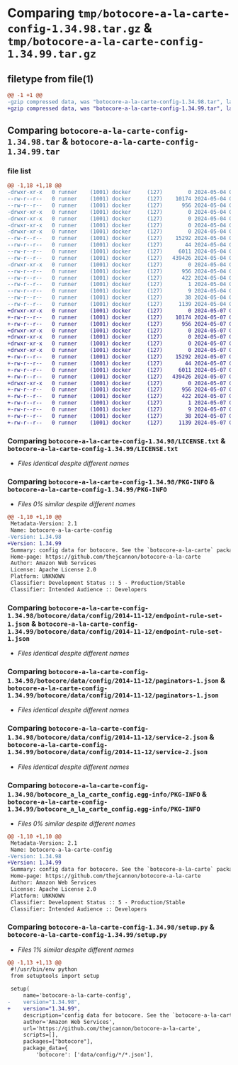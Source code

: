 # Comparing `tmp/botocore-a-la-carte-config-1.34.98.tar.gz` & `tmp/botocore-a-la-carte-config-1.34.99.tar.gz`

## filetype from file(1)

```diff
@@ -1 +1 @@
-gzip compressed data, was "botocore-a-la-carte-config-1.34.98.tar", last modified: Sat May  4 01:01:19 2024, max compression
+gzip compressed data, was "botocore-a-la-carte-config-1.34.99.tar", last modified: Tue May  7 01:02:21 2024, max compression
```

## Comparing `botocore-a-la-carte-config-1.34.98.tar` & `botocore-a-la-carte-config-1.34.99.tar`

### file list

```diff
@@ -1,18 +1,18 @@
-drwxr-xr-x   0 runner    (1001) docker     (127)        0 2024-05-04 01:01:19.082074 botocore-a-la-carte-config-1.34.98/
--rw-r--r--   0 runner    (1001) docker     (127)    10174 2024-05-04 01:01:18.000000 botocore-a-la-carte-config-1.34.98/LICENSE.txt
--rw-r--r--   0 runner    (1001) docker     (127)      956 2024-05-04 01:01:19.082074 botocore-a-la-carte-config-1.34.98/PKG-INFO
-drwxr-xr-x   0 runner    (1001) docker     (127)        0 2024-05-04 01:01:19.078074 botocore-a-la-carte-config-1.34.98/botocore/
-drwxr-xr-x   0 runner    (1001) docker     (127)        0 2024-05-04 01:01:19.078074 botocore-a-la-carte-config-1.34.98/botocore/data/
-drwxr-xr-x   0 runner    (1001) docker     (127)        0 2024-05-04 01:01:19.078074 botocore-a-la-carte-config-1.34.98/botocore/data/config/
-drwxr-xr-x   0 runner    (1001) docker     (127)        0 2024-05-04 01:01:19.078074 botocore-a-la-carte-config-1.34.98/botocore/data/config/2014-11-12/
--rw-r--r--   0 runner    (1001) docker     (127)    15292 2024-05-04 01:01:11.000000 botocore-a-la-carte-config-1.34.98/botocore/data/config/2014-11-12/endpoint-rule-set-1.json
--rw-r--r--   0 runner    (1001) docker     (127)       44 2024-05-04 01:01:11.000000 botocore-a-la-carte-config-1.34.98/botocore/data/config/2014-11-12/examples-1.json
--rw-r--r--   0 runner    (1001) docker     (127)     6011 2024-05-04 01:01:11.000000 botocore-a-la-carte-config-1.34.98/botocore/data/config/2014-11-12/paginators-1.json
--rw-r--r--   0 runner    (1001) docker     (127)   439426 2024-05-04 01:01:11.000000 botocore-a-la-carte-config-1.34.98/botocore/data/config/2014-11-12/service-2.json
-drwxr-xr-x   0 runner    (1001) docker     (127)        0 2024-05-04 01:01:19.082074 botocore-a-la-carte-config-1.34.98/botocore_a_la_carte_config.egg-info/
--rw-r--r--   0 runner    (1001) docker     (127)      956 2024-05-04 01:01:19.000000 botocore-a-la-carte-config-1.34.98/botocore_a_la_carte_config.egg-info/PKG-INFO
--rw-r--r--   0 runner    (1001) docker     (127)      422 2024-05-04 01:01:19.000000 botocore-a-la-carte-config-1.34.98/botocore_a_la_carte_config.egg-info/SOURCES.txt
--rw-r--r--   0 runner    (1001) docker     (127)        1 2024-05-04 01:01:19.000000 botocore-a-la-carte-config-1.34.98/botocore_a_la_carte_config.egg-info/dependency_links.txt
--rw-r--r--   0 runner    (1001) docker     (127)        9 2024-05-04 01:01:19.000000 botocore-a-la-carte-config-1.34.98/botocore_a_la_carte_config.egg-info/top_level.txt
--rw-r--r--   0 runner    (1001) docker     (127)       38 2024-05-04 01:01:19.082074 botocore-a-la-carte-config-1.34.98/setup.cfg
--rw-r--r--   0 runner    (1001) docker     (127)     1139 2024-05-04 01:01:18.000000 botocore-a-la-carte-config-1.34.98/setup.py
+drwxr-xr-x   0 runner    (1001) docker     (127)        0 2024-05-07 01:02:21.220105 botocore-a-la-carte-config-1.34.99/
+-rw-r--r--   0 runner    (1001) docker     (127)    10174 2024-05-07 01:02:20.000000 botocore-a-la-carte-config-1.34.99/LICENSE.txt
+-rw-r--r--   0 runner    (1001) docker     (127)      956 2024-05-07 01:02:21.220105 botocore-a-la-carte-config-1.34.99/PKG-INFO
+drwxr-xr-x   0 runner    (1001) docker     (127)        0 2024-05-07 01:02:21.220105 botocore-a-la-carte-config-1.34.99/botocore/
+drwxr-xr-x   0 runner    (1001) docker     (127)        0 2024-05-07 01:02:21.220105 botocore-a-la-carte-config-1.34.99/botocore/data/
+drwxr-xr-x   0 runner    (1001) docker     (127)        0 2024-05-07 01:02:21.220105 botocore-a-la-carte-config-1.34.99/botocore/data/config/
+drwxr-xr-x   0 runner    (1001) docker     (127)        0 2024-05-07 01:02:21.220105 botocore-a-la-carte-config-1.34.99/botocore/data/config/2014-11-12/
+-rw-r--r--   0 runner    (1001) docker     (127)    15292 2024-05-07 01:02:10.000000 botocore-a-la-carte-config-1.34.99/botocore/data/config/2014-11-12/endpoint-rule-set-1.json
+-rw-r--r--   0 runner    (1001) docker     (127)       44 2024-05-07 01:02:10.000000 botocore-a-la-carte-config-1.34.99/botocore/data/config/2014-11-12/examples-1.json
+-rw-r--r--   0 runner    (1001) docker     (127)     6011 2024-05-07 01:02:10.000000 botocore-a-la-carte-config-1.34.99/botocore/data/config/2014-11-12/paginators-1.json
+-rw-r--r--   0 runner    (1001) docker     (127)   439426 2024-05-07 01:02:10.000000 botocore-a-la-carte-config-1.34.99/botocore/data/config/2014-11-12/service-2.json
+drwxr-xr-x   0 runner    (1001) docker     (127)        0 2024-05-07 01:02:21.220105 botocore-a-la-carte-config-1.34.99/botocore_a_la_carte_config.egg-info/
+-rw-r--r--   0 runner    (1001) docker     (127)      956 2024-05-07 01:02:21.000000 botocore-a-la-carte-config-1.34.99/botocore_a_la_carte_config.egg-info/PKG-INFO
+-rw-r--r--   0 runner    (1001) docker     (127)      422 2024-05-07 01:02:21.000000 botocore-a-la-carte-config-1.34.99/botocore_a_la_carte_config.egg-info/SOURCES.txt
+-rw-r--r--   0 runner    (1001) docker     (127)        1 2024-05-07 01:02:21.000000 botocore-a-la-carte-config-1.34.99/botocore_a_la_carte_config.egg-info/dependency_links.txt
+-rw-r--r--   0 runner    (1001) docker     (127)        9 2024-05-07 01:02:21.000000 botocore-a-la-carte-config-1.34.99/botocore_a_la_carte_config.egg-info/top_level.txt
+-rw-r--r--   0 runner    (1001) docker     (127)       38 2024-05-07 01:02:21.220105 botocore-a-la-carte-config-1.34.99/setup.cfg
+-rw-r--r--   0 runner    (1001) docker     (127)     1139 2024-05-07 01:02:20.000000 botocore-a-la-carte-config-1.34.99/setup.py
```

### Comparing `botocore-a-la-carte-config-1.34.98/LICENSE.txt` & `botocore-a-la-carte-config-1.34.99/LICENSE.txt`

 * *Files identical despite different names*

### Comparing `botocore-a-la-carte-config-1.34.98/PKG-INFO` & `botocore-a-la-carte-config-1.34.99/PKG-INFO`

 * *Files 0% similar despite different names*

```diff
@@ -1,10 +1,10 @@
 Metadata-Version: 2.1
 Name: botocore-a-la-carte-config
-Version: 1.34.98
+Version: 1.34.99
 Summary: config data for botocore. See the `botocore-a-la-carte` package for more info.
 Home-page: https://github.com/thejcannon/botocore-a-la-carte
 Author: Amazon Web Services
 License: Apache License 2.0
 Platform: UNKNOWN
 Classifier: Development Status :: 5 - Production/Stable
 Classifier: Intended Audience :: Developers
```

### Comparing `botocore-a-la-carte-config-1.34.98/botocore/data/config/2014-11-12/endpoint-rule-set-1.json` & `botocore-a-la-carte-config-1.34.99/botocore/data/config/2014-11-12/endpoint-rule-set-1.json`

 * *Files identical despite different names*

### Comparing `botocore-a-la-carte-config-1.34.98/botocore/data/config/2014-11-12/paginators-1.json` & `botocore-a-la-carte-config-1.34.99/botocore/data/config/2014-11-12/paginators-1.json`

 * *Files identical despite different names*

### Comparing `botocore-a-la-carte-config-1.34.98/botocore/data/config/2014-11-12/service-2.json` & `botocore-a-la-carte-config-1.34.99/botocore/data/config/2014-11-12/service-2.json`

 * *Files identical despite different names*

### Comparing `botocore-a-la-carte-config-1.34.98/botocore_a_la_carte_config.egg-info/PKG-INFO` & `botocore-a-la-carte-config-1.34.99/botocore_a_la_carte_config.egg-info/PKG-INFO`

 * *Files 0% similar despite different names*

```diff
@@ -1,10 +1,10 @@
 Metadata-Version: 2.1
 Name: botocore-a-la-carte-config
-Version: 1.34.98
+Version: 1.34.99
 Summary: config data for botocore. See the `botocore-a-la-carte` package for more info.
 Home-page: https://github.com/thejcannon/botocore-a-la-carte
 Author: Amazon Web Services
 License: Apache License 2.0
 Platform: UNKNOWN
 Classifier: Development Status :: 5 - Production/Stable
 Classifier: Intended Audience :: Developers
```

### Comparing `botocore-a-la-carte-config-1.34.98/setup.py` & `botocore-a-la-carte-config-1.34.99/setup.py`

 * *Files 1% similar despite different names*

```diff
@@ -1,13 +1,13 @@
 #!/usr/bin/env python
 from setuptools import setup
 
 setup(
     name='botocore-a-la-carte-config',
-    version="1.34.98",
+    version="1.34.99",
     description='config data for botocore. See the `botocore-a-la-carte` package for more info.',
     author='Amazon Web Services',
     url='https://github.com/thejcannon/botocore-a-la-carte',
     scripts=[],
     packages=["botocore"],
     package_data={
         'botocore': ['data/config/*/*.json'],
```

